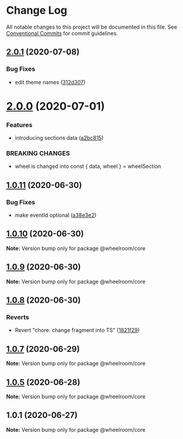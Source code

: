 # Change Log

All notable changes to this project will be documented in this file.
See [Conventional Commits](https://conventionalcommits.org) for commit guidelines.

## [2.0.1](https://github.com/wheelroom/wheelroom/compare/@wheelroom/core@2.0.0...@wheelroom/core@2.0.1) (2020-07-08)


### Bug Fixes

* edit theme names ([312d307](https://github.com/wheelroom/wheelroom/commit/312d3075fb5e4ddd89b1fe2f104d23048256211c))





# [2.0.0](https://github.com/wheelroom/wheelroom/compare/@wheelroom/core@1.0.11...@wheelroom/core@2.0.0) (2020-07-01)


### Features

* introducing sections data ([a2bc815](https://github.com/wheelroom/wheelroom/commit/a2bc8156909f859215ff528a03e2af7ed9248359))


### BREAKING CHANGES

* wheel is changed into const { data, wheel } = wheelSection





## [1.0.11](https://github.com/wheelroom/wheelroom/compare/@wheelroom/core@1.0.10...@wheelroom/core@1.0.11) (2020-06-30)


### Bug Fixes

* make eventId optional ([a38e3e2](https://github.com/wheelroom/wheelroom/commit/a38e3e21a9545ea6837c2d468dd0a80fde3903e5))





## [1.0.10](https://github.com/wheelroom/wheelroom/compare/@wheelroom/core@1.0.9...@wheelroom/core@1.0.10) (2020-06-30)

**Note:** Version bump only for package @wheelroom/core





## [1.0.9](https://github.com/wheelroom/wheelroom/compare/@wheelroom/core@1.0.8...@wheelroom/core@1.0.9) (2020-06-30)

**Note:** Version bump only for package @wheelroom/core





## [1.0.8](https://github.com/wheelroom/wheelroom/compare/@wheelroom/core@1.0.7...@wheelroom/core@1.0.8) (2020-06-30)


### Reverts

* Revert "chore: change fragment into TS" ([1821f29](https://github.com/wheelroom/wheelroom/commit/1821f2940ac9e11ab9cb99c8d3db25df2dfebe47))





## [1.0.7](https://github.com/wheelroom/wheelroom/compare/@wheelroom/core@1.0.5...@wheelroom/core@1.0.7) (2020-06-29)

**Note:** Version bump only for package @wheelroom/core





## [1.0.5](https://github.com/wheelroom/wheelroom/compare/@wheelroom/core@1.0.1...@wheelroom/core@1.0.5) (2020-06-28)

**Note:** Version bump only for package @wheelroom/core





## 1.0.1 (2020-06-27)

**Note:** Version bump only for package @wheelroom/core
